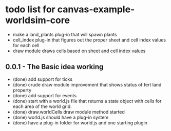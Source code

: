 # todo list for canvas-example-worldsim-core

* make a land_plants plug-in that will spawn plants
* cell_index plug-in that figures out the proper sheet and cell index values for each cell
* draw module draws cells based on sheet and cell index values


## 0.0.1 - The Basic idea working
* (done) add support for ticks
* (done) crude draw module improvement that shows status of fert land property
* (done) add support for events
* (done) start with a world.js file that returns a state object with cells for each area of the world grid.
* (done) draw.worldCells draw module method started
* (done) world.js should have a plug-in system
* (done) have a plug-in folder for world.js and one starting plugin
